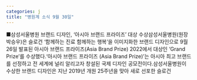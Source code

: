 ```yaml
---
categories: j
title: "병원계 소식 9월 30일"
---
```

■삼성서울병원 브랜드 디자인, ‘아시아 브랜드 프라이즈’ 대상 수상삼성서울병원(원장 박승우)은 슬로건 ‘함께하는 진료 함께하는 행복’을 이미지화한 브랜드 디자인으로 9월26일 발표된 아시아 브랜드 프라이즈(Asia Brand Prize) 2022에서 대상인 ‘Grand Prize’를 수상했다.‘아시아 브랜드 프라이즈 (Asia Brand Prize)’는 아시아 최고 브랜드를 선정하고 전 세계에 널리 알리고자 창설된 국제 디자인 공모전이다.삼성서울병원이 수상한 브랜드 디자인은 지난 2019년 개원 25주년을 맞아 새로 선포한 슬로건